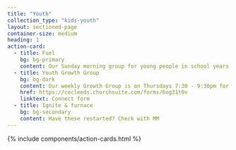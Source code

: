 ```yaml
---
title: "Youth"
collection_type: "kids-youth"
layout: sectioned-page
container-size: medium
heading: 1
action-card:
  - title: Fuel
    bg: bg-primary
    content: Our Sunday morning group for young people in school years 7-9. We meet together to study and discuss the Bible, allow space to ask questions, seek to encourage one another, and to pray.
  - title: Youth Growth Group
    bg: bg-dark
    content: Our weekly Growth Group is on Thursdays 7:30 - 9:30pm for young people in school years 10-13. For more details, please complete the connect form.
    href: https://cecleeds.churchsuite.com/forms/6og31t0v
    linktext: Connect form
  - title: Ignite & furnace
    bg: bg-secondary
    content: Have these restarted? Check with MM
---
```


{% include components/action-cards.html %}
